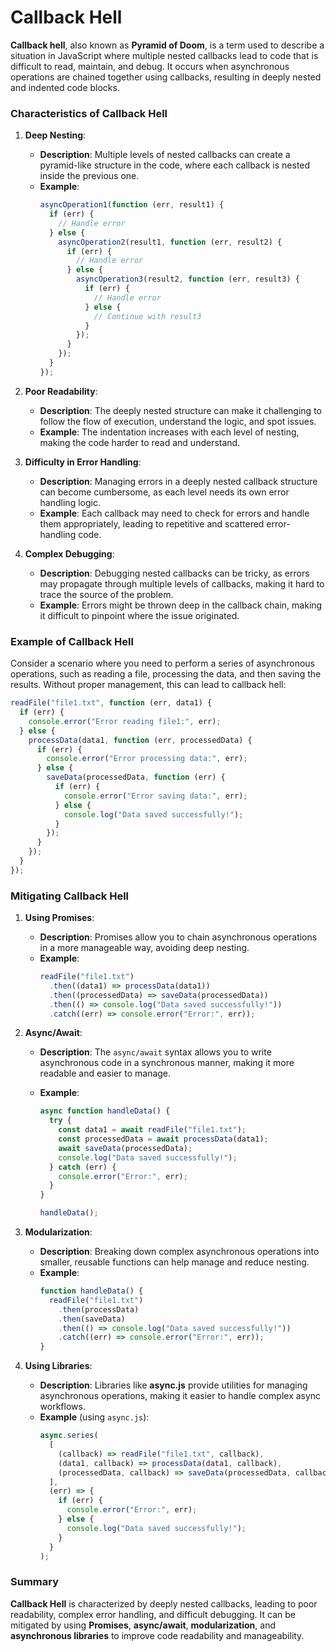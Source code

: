 # Callback Hell

**Callback hell**, also known as **Pyramid of Doom**, is a term used to describe a situation in JavaScript where multiple nested callbacks lead to code that is difficult to read, maintain, and debug. It occurs when asynchronous operations are chained together using callbacks, resulting in deeply nested and indented code blocks.

### Characteristics of Callback Hell

1. **Deep Nesting**:

   - **Description**: Multiple levels of nested callbacks can create a pyramid-like structure in the code, where each callback is nested inside the previous one.
   - **Example**:
     ```javascript
     asyncOperation1(function (err, result1) {
       if (err) {
         // Handle error
       } else {
         asyncOperation2(result1, function (err, result2) {
           if (err) {
             // Handle error
           } else {
             asyncOperation3(result2, function (err, result3) {
               if (err) {
                 // Handle error
               } else {
                 // Continue with result3
               }
             });
           }
         });
       }
     });
     ```

2. **Poor Readability**:

   - **Description**: The deeply nested structure can make it challenging to follow the flow of execution, understand the logic, and spot issues.
   - **Example**: The indentation increases with each level of nesting, making the code harder to read and understand.

3. **Difficulty in Error Handling**:

   - **Description**: Managing errors in a deeply nested callback structure can become cumbersome, as each level needs its own error handling logic.
   - **Example**: Each callback may need to check for errors and handle them appropriately, leading to repetitive and scattered error-handling code.

4. **Complex Debugging**:
   - **Description**: Debugging nested callbacks can be tricky, as errors may propagate through multiple levels of callbacks, making it hard to trace the source of the problem.
   - **Example**: Errors might be thrown deep in the callback chain, making it difficult to pinpoint where the issue originated.

### Example of Callback Hell

Consider a scenario where you need to perform a series of asynchronous operations, such as reading a file, processing the data, and then saving the results. Without proper management, this can lead to callback hell:

```javascript
readFile("file1.txt", function (err, data1) {
  if (err) {
    console.error("Error reading file1:", err);
  } else {
    processData(data1, function (err, processedData) {
      if (err) {
        console.error("Error processing data:", err);
      } else {
        saveData(processedData, function (err) {
          if (err) {
            console.error("Error saving data:", err);
          } else {
            console.log("Data saved successfully!");
          }
        });
      }
    });
  }
});
```

### Mitigating Callback Hell

1. **Using Promises**:

   - **Description**: Promises allow you to chain asynchronous operations in a more manageable way, avoiding deep nesting.
   - **Example**:
     ```javascript
     readFile("file1.txt")
       .then((data1) => processData(data1))
       .then((processedData) => saveData(processedData))
       .then(() => console.log("Data saved successfully!"))
       .catch((err) => console.error("Error:", err));
     ```

2. **Async/Await**:

   - **Description**: The `async/await` syntax allows you to write asynchronous code in a synchronous manner, making it more readable and easier to manage.
   - **Example**:

     ```javascript
     async function handleData() {
       try {
         const data1 = await readFile("file1.txt");
         const processedData = await processData(data1);
         await saveData(processedData);
         console.log("Data saved successfully!");
       } catch (err) {
         console.error("Error:", err);
       }
     }

     handleData();
     ```

3. **Modularization**:

   - **Description**: Breaking down complex asynchronous operations into smaller, reusable functions can help manage and reduce nesting.
   - **Example**:
     ```javascript
     function handleData() {
       readFile("file1.txt")
         .then(processData)
         .then(saveData)
         .then(() => console.log("Data saved successfully!"))
         .catch((err) => console.error("Error:", err));
     }
     ```

4. **Using Libraries**:
   - **Description**: Libraries like **async.js** provide utilities for managing asynchronous operations, making it easier to handle complex async workflows.
   - **Example** (using `async.js`):
     ```javascript
     async.series(
       [
         (callback) => readFile("file1.txt", callback),
         (data1, callback) => processData(data1, callback),
         (processedData, callback) => saveData(processedData, callback),
       ],
       (err) => {
         if (err) {
           console.error("Error:", err);
         } else {
           console.log("Data saved successfully!");
         }
       }
     );
     ```

### Summary

**Callback Hell** is characterized by deeply nested callbacks, leading to poor readability, complex error handling, and difficult debugging. It can be mitigated by using **Promises**, **async/await**, **modularization**, and **asynchronous libraries** to improve code readability and manageability.
